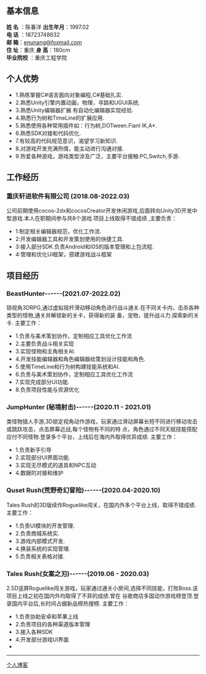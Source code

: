 ## 基本信息
**姓 名**  ：陈春洋
**出生年月**：1997.02   
**电 话**  ：18723748632     
**邮 箱**：enunang@foxmail.com    
**住 址**：重庆
**身 高**：180cm    
**毕业院校**  ：重庆工程学院 

## 个人优势
+ 1.熟练掌握C#语言面向对象编程,C#基础扎实.
+ 2.熟悉Unity引擎内置动画，物理，寻路和UGUI系统.
+ 3.熟悉Unity编辑器扩展.有自动化编辑器实现经验.
+ 4.熟悉行为树和TimeLine的扩展应用.
+ 5.熟悉使用各种常用插件如：行为树,DOTween.Fianl IK,A*.
+ 6.熟悉SDK对接和代码优化.
+ 7.有较高的代码规范意识，渴望学习新知识.
+ 8.对游戏开发充满热情，能主动进行沟通对接.
+ 9.热爱各种游戏，游戏类型涉及广泛，主要平台接触:PC,Switch,手游.

## 工作经历
### 重庆轩进软件有限公司 (2018.08-2022.03)
公司前期使用cocos-2dx和cocosCreator开发休闲游戏,后面转向Unity3D开发中型游戏.本人在职期间参与共8个游戏.项目上线取得不错成绩 ,主要负责：
+ 1:制定相关编辑器规范，优化工作流.
+ 2:开发编辑器工具和开发策划使用的快捷工具.
+ 3:接入部分SDK.负责Android和I0S的版本管理和上包流程.
+ 4:管理和优化UI框架，搭建游戏战斗框架

## 项目经历
### BeastHunter------(2021.07-2022.02)

锁视角3DRPG,通过虚拟摇杆滑动移动角色进行战斗通关.在不同关卡内，击杀各种类型的怪物,通关并解锁新的关卡，获得新的装 备，宠物，提升战斗力.探索新的关卡.
主要工作：
+ 1.负责与美术策划协作，定制相应工具优化工作流
+ 2.主要负责战斗相关实现
+ 3.实现怪物和主角相关AI.
+ 4.开发技能编辑器和角色编辑器给策划设计技能和角色.
+ 5.使用TimeLine和行为树构建技能系统和AI.
+ 6.负责与美术策划协作，定制相应工具优化工作流
+ 7.实现完成部分UI功能.
+ 8.负责项目性能与资源优化

### JumpHunter (秘境射击)------(2020.11 - 2021.01)

类怪物猎人手游,3D锁定视角动作游戏，玩家通过滑动屏幕长短不同进行移动攻击或跳跃攻击，点击屏幕近战,每个怪物有不同的特 点，角色通过不同天赋技能搭配应付不同怪物.登录多个平台，上线后在海内外取得优异成绩.
主要工作：
+ 1.负责新手引导
+ 2.实现部分UI界面功能.
+ 3.实现无尽模式的道具和NPC互动
+ 4.数据的对接和维护

### Quset Rush(荒野奇幻冒险)------(2020.04-2020.10)

Tales Rush的3D版续作Roguelike闯关，在国内外多个平台上线，取得不错成绩.
主要工作：
+ 1.负责UI模块的开发管理.
+ 2.负责商城系统实.
+ 3.游戏内部模式开发.
+ 4.换装系统的实现管理.
+ 5.负责相关表格对接.

### Tales Rush(女案之刃)------(2019.06 - 2020.03)

2.5D竖屏Roguelike闯关游戏，玩家通过通关小房间,选择不同技能，打败Boss.该项目上线之初在国内外均取得了不菲的成绩.曾在 谷歌商店多国动作游戏榜登顶.登录国内平台后,长时间占据新品榜热搜榜.
主要工作：
+ 1.负责协助安卓和苹果上线
+ 2.负责项目的各种渠道版本管理
+ 3.接入各种SDK
+ 4.开发部分游戏UI界面
+ 
---
[个人博客](https://www.cnblogs.com/Crazyfengyi/)
